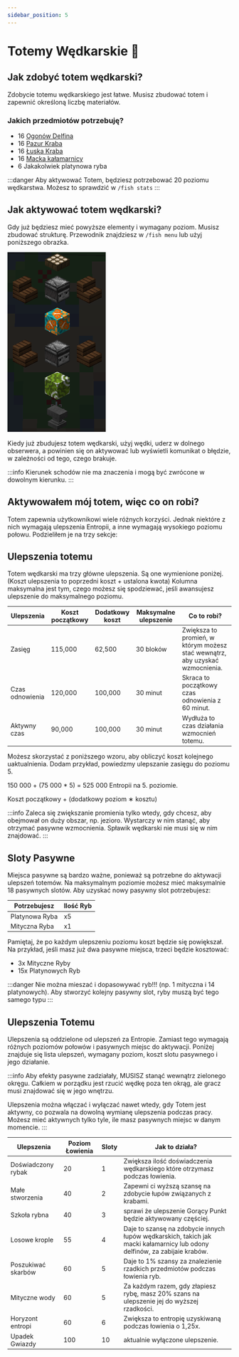 ```yaml
---
sidebar_position: 5
---
```


# Totemy Wędkarskie 🗼

## Jak zdobyć totem wędkarski?

Zdobycie totemu wędkarskiego jest łatwe. Musisz zbudować totem i zapewnić określoną liczbę materiałów.

### Jakich przedmiotów potrzebuję?

- 16 [Ogonów Delfina](/earthsmp/lowienie/podstawy#kraby)
- 16 [Pazur Kraba](/earthsmp/lowienie/podstawy#kraby)
- 16 [Łuska Kraba](/earthsmp/lowienie/podstawy#kraby)
- 16 [Macka kałamarnicy](/earthsmp/lowienie/podstawy#kraby)
- 6 Jakakolwiek platynowa ryba

:::danger
Aby aktywować Totem, będziesz potrzebować 20 poziomu wędkarstwa. Możesz to sprawdzić w `/fish stats`
:::

## Jak aktywować totem wędkarski?

Gdy już będziesz mieć powyższe elementy i wymagany poziom. Musisz zbudować strukturę. Przewodnik znajdziesz w `/fish menu` lub użyj poniższego obrazka.

![totem](./assets/totem.png)

Kiedy już zbudujesz totem wędkarski, użyj wędki, uderz w dolnego obserwera, a powinien się on aktywować lub wyświetli komunikat o błędzie, w zależności od tego, czego brakuje.

:::info
Kierunek schodów nie ma znaczenia i mogą być zwrócone w dowolnym kierunku.
:::

## Aktywowałem mój totem, więc co on robi?

Totem zapewnia użytkownikowi wiele różnych korzyści. Jednak niektóre z nich wymagają ulepszenia Entropii, a inne wymagają wysokiego poziomu połowu. Podzieliłem je na trzy sekcje:

## Ulepszenia totemu

Totem wędkarski ma trzy główne ulepszenia. Są one wymienione poniżej. (Koszt ulepszenia to poprzedni koszt + ustalona kwota) Kolumna maksymalna jest tym, czego możesz się spodziewać, jeśli awansujesz ulepszenie do maksymalnego poziomu.

| Ulepszenia      | Koszt początkowy | Dodatkowy koszt | Maksymalne ulepszenie | Co to robi?                                                                  |
| --------------- | ---------------- | --------------- | --------------------- | ---------------------------------------------------------------------------- |
| Zasięg          | 115,000          | 62,500          | 30 bloków             | Zwiększa to promień, w którym możesz stać wewnątrz, aby uzyskać wzmocnienia. |
| Czas odnowienia | 120,000          | 100,000         | 30 minut              | Skraca to początkowy czas odnowienia z 60 minut.                             |
| Aktywny czas    | 90,000           | 100,000         | 30 minut              | Wydłuża to czas działania wzmocnień totemu.                                  |

Możesz skorzystać z poniższego wzoru, aby obliczyć koszt kolejnego uaktualnienia. Dodam przykład, powiedzmy ulepszanie zasięgu do poziomu 5.

150 000 + (75 000 \* 5) = 525 000 Entropii na 5. poziomie.

Koszt początkowy + (dodatkowy poziom ∗ kosztu)

:::info
Zaleca się zwiększanie promienia tylko wtedy, gdy chcesz, aby obejmował on duży obszar, np. jezioro. Wystarczy w nim stanąć, aby otrzymać pasywne wzmocnienia. Spławik wędkarski nie musi się w nim znajdować.
:::

## Sloty Pasywne

Miejsca pasywne są bardzo ważne, ponieważ są potrzebne do aktywacji ulepszeń totemów. Na maksymalnym poziomie możesz mieć maksymalnie 18 pasywnych slotów. Aby uzyskać nowy pasywny slot potrzebujesz:

| Potrzebujesz   | Ilość Ryb |
| -------------- | --------- |
| Platynowa Ryba | x5        |
| Mityczna Ryba  | x1        |

Pamiętaj, że po każdym ulepszeniu poziomu koszt będzie się powiększał. Na przykład, jeśli masz już dwa pasywne miejsca, trzeci będzie kosztować:

- 3x Mityczne Ryby
- 15x Platynowych Ryb

:::danger
Nie można mieszać i dopasowywać ryb!!! (np. 1 mityczna i 14 platynowych). Aby stworzyć kolejny pasywny slot, ryby muszą być tego samego typu
:::

## Ulepszenia Totemu

Ulepszenia są oddzielone od ulepszeń za Entropie. Zamiast tego wymagają różnych poziomów połowów i pasywnych miejsc do aktywacji. Poniżej znajduje się lista ulepszeń, wymagany poziom, koszt slotu pasywnego i jego działanie.

:::info
Aby efekty pasywne zadziałały, MUSISZ stanąć wewnątrz zielonego okręgu. Całkiem w porządku jest rzucić wędkę poza ten okrąg, ale gracz musi znajdować się w jego wnętrzu.

Ulepszenia można włączać i wyłączać nawet wtedy, gdy Totem jest aktywny, co pozwala na dowolną wymianę ulepszenia podczas pracy. Możesz mieć aktywnych tylko tyle, ile masz pasywnych miejsc w danym momencie.
:::

| Ulepszenia         | Poziom Łowienia | Sloty | Jak to działa?                                                                                                            |
| ------------------ | --------------- | ----- | ------------------------------------------------------------------------------------------------------------------------- |
| Doświadczony rybak | 20              | 1     | Zwiększa ilość doświadczenia wędkarskiego które otrzymasz podczas łowienia.                                               |
| Małe stworzenia    | 40              | 2     | Zapewni ci wyższą szansę na zdobycie łupów związanych z krabami.                                                          |
| Szkoła rybna       | 40              | 3     | sprawi że ulepszenie Gorący Punkt będzie aktywowany częściej.                                                             |
| Losowe krople      | 55              | 4     | Daje to szansę na zdobycie innych łupów wędkarskich, takich jak macki kałamarnicy lub odony delfinów, za zabijaie krabów. |
| Poszukiwać skarbów | 60              | 5     | Daje to 1% szansy za znalezienie rzadkich przedmiotów podczas łowienia ryb.                                               |
| Mityczne wody      | 60              | 5     | Za każdym razem, gdy złapiesz rybę, masz 20% szans na ulepszenie jej do wyższej rzadkości.                                |
| Horyzont entropi   | 60              | 6     | Zwiększa to entropię uzyskiwaną podczas łowienia o 1,25x.                                                                 |
| Upadek Gwiazdy     | 100             | 10    | aktualnie wyłączone ulepszenie.                                                                                           |
